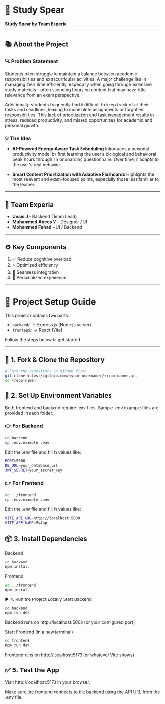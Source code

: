 # 🎯 Study Spear

**Study Spear by Team Experia**

---

## 📚 About the Project

### 🔍 Problem Statement
Students often struggle to maintain a balance between academic responsibilities and extracurricular activities. A major challenge lies in managing their time efficiently, especially when going through extensive study materials—often spending hours on content that may have little relevance from an exam perspective.

Additionally, students frequently find it difficult to keep track of all their tasks and deadlines, leading to incomplete assignments or forgotten responsibilities. This lack of prioritization and task management results in stress, reduced productivity, and missed opportunities for academic and personal growth.

### 💡 The Idea

- **AI-Powered Energy-Aware Task Scheduling**
  Introduces a personal productivity model by first learning the user’s biological and behavioral peak hours through an onboarding questionnaire. Over time, it adapts to the user's real behavior.

- **Smart Content Prioritization with Adaptive Flashcards**
  Highlights the most relevant and exam-focused points, especially those less familiar to the learner.

---

## 👥 Team Experia

- **Uvais J** – Backend (Team Lead)
- **Muhammed Anees V** – Designer / UI
- **Mohammed Fahad** – UI / Backend

---

## ⚙️ Key Components

1. ✅ Reduce cognitive overload
2. ⚡ Optimized efficiency
3. 🔗 Seamless integration
4. 🎯 Personalized experience

---

# 🚀 Project Setup Guide

This project contains two parts:
- `backend/` → Express.js (Node.js server)
- `frontend/` → React (Vite)

Follow the steps below to get started.

---

## 📌 1. Fork & Clone the Repository

```bash
# Fork the repository on GitHub first
git clone https://github.com/<your-username>/<repo-name>.git
cd <repo-name>
```

## 🔐 2. Set Up Environment Variables

Both frontend and backend require .env files. Sample .env.example files are provided in each folder.
### 👉 For Backend
```bash
cd backend
cp .env.example .env
```
Edit the .env file and fill in values like:
```bash
PORT=5000
DB_URL=your_database_url
JWT_SECRET=your_secret_key
```
### 👉 For Frontend
```bash
cd ../frontend
cp .env.example .env
```
Edit the .env file and fill in values like:
```bash
VITE_API_URL=http://localhost:5000
VITE_APP_NAME=MyApp
```
## 📦 3. Install Dependencies
Backend
```bash
cd backend
npm install
```
Frontend
```bash
cd ../frontend
npm install
```
▶️ 4. Run the Project Locally
Start Backend
```bash
cd backend
npm run dev
```
Backend runs on http://localhost:5000 (or your configured port)

Start Frontend (in a new terminal)
```bash
cd frontend
npm run dev
```
Frontend runs on http://localhost:5173 (or whatever Vite shows)

## ✅ 5. Test the App

Visit http://localhost:5173 in your browser.

Make sure the frontend connects to the backend using the API URL from the .env file.
